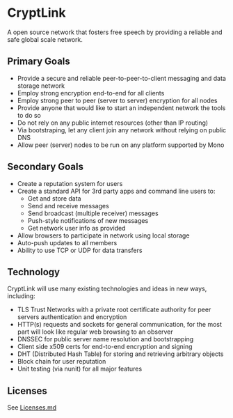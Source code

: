 ﻿# CryptLink
A open source network that fosters free speech by providing a reliable and safe global scale network.

## Primary Goals
* Provide a secure and reliable peer-to-peer-to-client messaging and data storage network
* Employ strong encryption end-to-end for all clients
* Employ strong peer to peer (server to server) encryption for all nodes
* Provide anyone that would like to start an independent network the tools to do so
* Do not rely on any public internet resources (other than IP routing)
* Via bootstraping, let any client join any network without relying on public DNS
* Allow peer (server) nodes to be run on any platform supported by Mono

## Secondary Goals
* Create a reputation system for users
* Create a standard API for 3rd party apps and command line users to:
  * Get and store data
  * Send and receive messages
  * Send broadcast (multiple receiver) messages
  * Push-style notifications of new messages
  * Get network user info as provided
* Allow browsers to participate in network using local storage
* Auto-push updates to all members
* Ability to use TCP or UDP for data transfers

## Technology
CryptLink will use many existing technologies and ideas in new ways, including:

* TLS Trust Networks with a private root certificate authority for peer servers authentication and encryption
* HTTP(s) requests and sockets for general communication, for the most part will look like regular web browsing to an observer
* DNSSEC for public server name resolution and bootstrapping
* Client side x509 certs for end-to-end encryption and signing
* DHT (Distributed Hash Table) for storing and retrieving arbitrary objects
* Block chain for user reputation
* Unit testing (via nunit) for all major features

## Licenses
See [Licenses.md](Licenses.md)